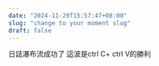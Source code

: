 ```yaml
---
date: "2024-11-29T15:57:47+08:00"
slug: "change to your moment slug"
draft: false
---
```

日誌瀑布流成功了
這波是ctrl C+ ctrl V的勝利